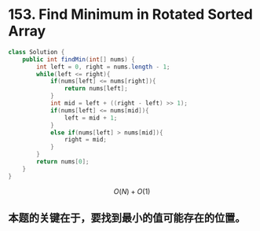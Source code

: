 # 153. Find Minimum in Rotated Sorted Array

```java
class Solution {
    public int findMin(int[] nums) {
        int left = 0, right = nums.length - 1;
        while(left <= right){
            if(nums[left] <= nums[right]){
                return nums[left];
            }
            int mid = left + ((right - left) >> 1);
            if(nums[left] <= nums[mid]){
                left = mid + 1;
            }
            else if(nums[left] > nums[mid]){
                right = mid;
            }
        }
        return nums[0];
    }
}
```

$$
O(N)+O(1)
$$

## 本题的关键在于，要找到最小的值可能存在的位置。



